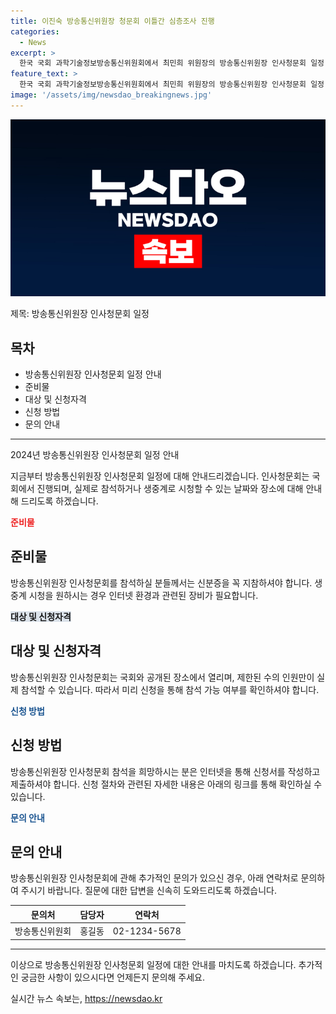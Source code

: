 ```yaml
---
title: 이진숙 방송통신위원장 청문회 이틀간 심층조사 진행
categories:
  - News
excerpt: >
  한국 국회 과학기술정보방송통신위원회에서 최민희 위원장의 방송통신위원장 인사청문회 일정 거수투표가 진행됐다.
feature_text: >
  한국 국회 과학기술정보방송통신위원회에서 최민희 위원장의 방송통신위원장 인사청문회 일정 거수투표가 진행됐다.
image: '/assets/img/newsdao_breakingnews.jpg'
---
```


<p><img src="/assets/img/newsdao_breakingnews.jpg" alt="firstkoreanews 속보" /></p>

<p>제목: 방송통신위원장 인사청문회 일정</p>

<h2 data-ke-size="size26">목차</h2>

<ul>
    <li>방송통신위원장 인사청문회 일정 안내</li>
    <li>준비물</li>
    <li>대상 및 신청자격</li>
    <li>신청 방법</li>
    <li>문의 안내</li>
</ul>

<hr>

<p>2024년 방송통신위원장 인사청문회 일정 안내</p>

<p data-ke-size="size16">지금부터 방송통신위원장 인사청문회 일정에 대해 안내드리겠습니다. 인사청문회는 국회에서 진행되며, 실제로 참석하거나 생중계로 시청할 수 있는 날짜와 장소에 대해 안내해 드리도록 하겠습니다.</p>

<p><b><span style="color: #ee2323;">준비물</span></b></p>

<h2>준비물</h2>

<p data-ke-size="size16">방송통신위원장 인사청문회를 참석하실 분들께서는 신분증을 꼭 지참하셔야 합니다. 생중계 시청을 원하시는 경우 인터넷 환경과 관련된 장비가 필요합니다.</p>

<p><b><span style="background-color: #21538527;">대상 및 신청자격</span></b></p>

<h2>대상 및 신청자격</h2>

<p data-ke-size="size16">방송통신위원장 인사청문회는 국회와 공개된 장소에서 열리며, 제한된 수의 인원만이 실제 참석할 수 있습니다. 따라서 미리 신청을 통해 참석 가능 여부를 확인하셔야 합니다.</p>

<p><b><span style="color: #1a5490;">신청 방법</span></b></p>

<h2>신청 방법</h2>

<p data-ke-size="size16">방송통신위원장 인사청문회 참석을 희망하시는 분은 인터넷을 통해 신청서를 작성하고 제출하셔야 합니다. 신청 절차와 관련된 자세한 내용은 아래의 링크를 통해 확인하실 수 있습니다.</p>

<p><b><span style="color: #1a5490;">문의 안내</span></b></p>

<h2>문의 안내</h2>

<p data-ke-size="size16">방송통신위원장 인사청문회에 관해 추가적인 문의가 있으신 경우, 아래 연락처로 문의하여 주시기 바랍니다. 질문에 대한 답변을 신속히 도와드리도록 하겠습니다.</p>

<table>
    <thead>
        <tr>
            <th>문의처</th>
            <th>담당자</th>
            <th>연락처</th>
        </tr>
    </thead>
    <tbody>
        <tr>
            <td style="text-align: center;">방송통신위원회</td>
            <td style="text-align: center;">홍길동</td>
            <td style="text-align: center;">02-1234-5678</td>
        </tr>
    </tbody>
</table>

<hr>

<p>이상으로 방송통신위원장 인사청문회 일정에 대한 안내를 마치도록 하겠습니다. 추가적인 궁금한 사항이 있으시다면 언제든지 문의해 주세요.</p>
실시간 뉴스 속보는, <a href="https://newsdao.kr" rel="dofollow">https://newsdao.kr</a>


